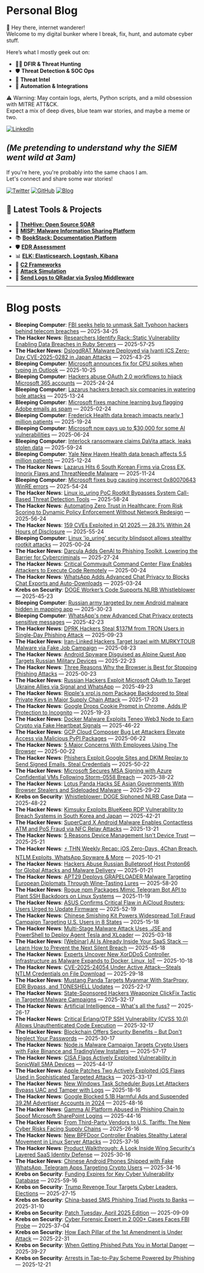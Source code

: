 # Personal Blog

👋 Hey there, internet wanderer!  
Welcome to my digital bunker where I break, fix, hunt, and automate cyber stuff.  

Here’s what I mostly geek out on:

- 🕵️‍♂️ **DFIR & Threat Hunting**  
- 🛡️ **Threat Detection & SOC Ops**  
- 🧠 **Threat Intel**  
- 🤖 **Automation & Integrations**

⚠️ Warning: May contain logs, alerts, Python scripts, and a mild obsession with MITRE ATT&CK.  
Expect a mix of deep dives, blue team war stories, and maybe a meme or two.

[![LinkedIn](https://img.shields.io/badge/LinkedIn-Connect-blue?style=flat&logo=linkedin)](https://www.linkedin.com/in/0xatef)

*(Me pretending to understand why the SIEM went wild at 3am)*  
---  
If you're here, you're probably into the same chaos I am.  
Let's connect and share some war stories!

[![Twitter](https://img.shields.io/badge/Twitter-%400xatef-1DA1F2?style=flat&logo=twitter&logoColor=white)](https://twitter.com/0xatef)
[![GitHub](https://img.shields.io/badge/GitHub-0xAtef-181717?style=flat&logo=github)](https://github.com/0xAtef)
[![Blog](https://img.shields.io/badge/Blog-0xAtef.github.io-orange?style=flat&logo=jekyll)](https://0xatef.github.io)


## 🧰 Latest Tools & Projects

- 🐝 [**TheHive: Open Source SOAR**](https://0xatef.github.io/Projects/#thehive-open-source-soar)  
- 🧬 [**MISP: Malware Information Sharing Platform**](https://0xatef.github.io/Projects/#misp-malware-information-sharing-platform)  
- 📚 [**BookStack: Documentation Platform**](https://0xatef.github.io/Projects/#bookstack-documentation-platform)  
- 🛡️ [**EDR Assessment**](https://0xatef.github.io/Projects/#edr-assessment)  
- 📊 [**ELK: Elasticsearch, Logstash, Kibana**](https://0xatef.github.io/Projects/#elk-elasticsearch-logstash-kibana)  
- 🎯 [**C2 Frameworks**](https://0xatef.github.io/Projects/#c2-frameworks)  
- 🧨 [**Attack Simulation**](https://0xatef.github.io/Projects/#attack-simulation)  
- 🔄 [**Send Logs to QRadar via Syslog Middleware**](https://0xatef.github.io/Projects/#how-to-send-logs-from-an-api-to-qradar-siem-through-syslog-middleware)  

---

# Blog posts
<!-- BLOG-POST-LIST:START -->
- **Bleeping Computer**: [FBI seeks help to unmask Salt Typhoon hackers behind telecom breaches](https://www.bleepingcomputer.com/news/security/fbi-seeks-help-to-unmask-salt-typhoon-hackers-behind-telecom-breaches/) — 2025-34-25
- **The Hacker News**: [Researchers Identify Rack::Static Vulnerability Enabling Data Breaches in Ruby Servers](https://thehackernews.com/2025/04/researchers-identify-rackstatic.html) — 2025-57-25
- **The Hacker News**: [DslogdRAT Malware Deployed via Ivanti ICS Zero-Day CVE-2025-0282 in Japan Attacks](https://thehackernews.com/2025/04/dslogdrat-malware-deployed-via-ivanti.html) — 2025-43-25
- **Bleeping Computer**: [Microsoft announces fix for CPU spikes when typing in Outlook](https://www.bleepingcomputer.com/news/microsoft/microsoft-announces-fix-for-cpu-spikes-when-typing-in-outlook/) — 2025-10-25
- **Bleeping Computer**: [Hackers abuse OAuth 2.0 workflows to hijack Microsoft 365 accounts](https://www.bleepingcomputer.com/news/security/hackers-abuse-oauth-20-workflows-to-hijack-microsoft-365-accounts/) — 2025-24-24
- **Bleeping Computer**: [Lazarus hackers breach six companies in watering hole attacks](https://www.bleepingcomputer.com/news/security/lazarus-hackers-breach-six-companies-in-watering-hole-attacks/) — 2025-13-24
- **Bleeping Computer**: [Microsoft fixes machine learning bug flagging Adobe emails as spam](https://www.bleepingcomputer.com/news/microsoft/microsoft-fixes-machine-learning-bug-flagging-adobe-emails-as-spam/) — 2025-02-24
- **Bleeping Computer**: [Frederick Health data breach impacts nearly 1 million patients](https://www.bleepingcomputer.com/news/security/frederick-health-data-breach-impacts-nearly-1-million-patients/) — 2025-19-24
- **Bleeping Computer**: [Microsoft now pays up to $30,000 for some AI vulnerabilities](https://www.bleepingcomputer.com/news/microsoft/microsoft-now-pays-up-to-30-000-for-some-ai-vulnerabilities/) — 2025-06-24
- **Bleeping Computer**: [Interlock ransomware claims DaVita attack, leaks stolen data](https://www.bleepingcomputer.com/news/security/interlock-ransomware-claims-davita-attack-leaks-stolen-data/) — 2025-59-24
- **Bleeping Computer**: [Yale New Haven Health data breach affects 5.5 million patients](https://www.bleepingcomputer.com/news/security/yale-new-haven-health-data-breach-affects-55-million-patients/) — 2025-12-24
- **The Hacker News**: [Lazarus Hits 6 South Korean Firms via Cross EX, Innorix Flaws and ThreatNeedle Malware](https://thehackernews.com/2025/04/lazarus-hits-6-south-korean-firms-via.html) — 2025-11-24
- **Bleeping Computer**: [Microsoft fixes bug causing incorrect 0x80070643 WinRE errors](https://www.bleepingcomputer.com/news/microsoft/microsoft-fixes-bug-causing-incorrect-0x80070643-winre-errors/) — 2025-54-24
- **The Hacker News**: [Linux io_uring PoC Rootkit Bypasses System Call-Based Threat Detection Tools](https://thehackernews.com/2025/04/linux-iouring-poc-rootkit-bypasses.html) — 2025-58-24
- **The Hacker News**: [Automating Zero Trust in Healthcare: From Risk Scoring to Dynamic Policy Enforcement Without Network Redesign](https://thehackernews.com/2025/04/automating-zero-trust-in-healthcare.html) — 2025-56-24
- **The Hacker News**: [159 CVEs Exploited in Q1 2025 — 28.3% Within 24 Hours of Disclosure](https://thehackernews.com/2025/04/159-cves-exploited-in-q1-2025-283.html) — 2025-55-24
- **Bleeping Computer**: [Linux &#39;io_uring&#39; security blindspot allows stealthy rootkit attacks](https://www.bleepingcomputer.com/news/security/linux-io-uring-security-blindspot-allows-stealthy-rootkit-attacks/) — 2025-00-24
- **The Hacker News**: [Darcula Adds GenAI to Phishing Toolkit, Lowering the Barrier for Cybercriminals](https://thehackernews.com/2025/04/darcula-adds-genai-to-phishing-toolkit.html) — 2025-27-24
- **The Hacker News**: [Critical Commvault Command Center Flaw Enables Attackers to Execute Code Remotely](https://thehackernews.com/2025/04/critical-commvault-command-center-flaw.html) — 2025-00-24
- **The Hacker News**: [WhatsApp Adds Advanced Chat Privacy to Blocks Chat Exports and Auto-Downloads](https://thehackernews.com/2025/04/whatsapp-adds-advanced-chat-privacy-to.html) — 2025-03-24
- **Krebs on Security**: [DOGE Worker’s Code Supports NLRB Whistleblower](https://krebsonsecurity.com/2025/04/doge-workers-code-supports-nlrb-whistleblower/) — 2025-45-23
- **Bleeping Computer**: [Russian army targeted by new Android malware hidden in mapping app](https://www.bleepingcomputer.com/news/security/russian-army-targeted-by-new-android-malware-hidden-in-mapping-app/) — 2025-30-23
- **Bleeping Computer**: [WhatsApp&#39;s new Advanced Chat Privacy protects sensitive messages](https://www.bleepingcomputer.com/news/security/whatsapps-new-advanced-chat-privacy-protects-sensitive-messages/) — 2025-42-23
- **The Hacker News**: [DPRK Hackers Steal $137M from TRON Users in Single-Day Phishing Attack](https://thehackernews.com/2025/04/dprk-hackers-steal-137m-from-tron-users.html) — 2025-09-23
- **The Hacker News**: [Iran-Linked Hackers Target Israel with MURKYTOUR Malware via Fake Job Campaign](https://thehackernews.com/2025/04/iran-linked-hackers-target-israel-with.html) — 2025-08-23
- **The Hacker News**: [Android Spyware Disguised as Alpine Quest App Targets Russian Military Devices](https://thehackernews.com/2025/04/android-spyware-disguised-as-alpine.html) — 2025-22-23
- **The Hacker News**: [Three Reasons Why the Browser is Best for Stopping Phishing Attacks](https://thehackernews.com/2025/04/three-reasons-why-browser-is-best-for.html) — 2025-00-23
- **The Hacker News**: [Russian Hackers Exploit Microsoft OAuth to Target Ukraine Allies via Signal and WhatsApp](https://thehackernews.com/2025/04/russian-hackers-exploit-microsoft-oauth.html) — 2025-49-23
- **The Hacker News**: [Ripple&#39;s xrpl.js npm Package Backdoored to Steal Private Keys in Major Supply Chain Attack](https://thehackernews.com/2025/04/ripples-xrpljs-npm-package-backdoored.html) — 2025-17-23
- **The Hacker News**: [Google Drops Cookie Prompt in Chrome, Adds IP Protection to Incognito](https://thehackernews.com/2025/04/google-drops-cookie-prompt-in-chrome.html) — 2025-19-23
- **The Hacker News**: [Docker Malware Exploits Teneo Web3 Node to Earn Crypto via Fake Heartbeat Signals](https://thehackernews.com/2025/04/docker-malware-exploits-teneo-web3-node.html) — 2025-46-22
- **The Hacker News**: [GCP Cloud Composer Bug Let Attackers Elevate Access via Malicious PyPI Packages](https://thehackernews.com/2025/04/gcp-cloud-composer-bug-let-attackers.html) — 2025-06-22
- **The Hacker News**: [5 Major Concerns With Employees Using The Browser](https://thehackernews.com/2025/04/5-major-concerns-with-employees-using.html) — 2025-00-22
- **The Hacker News**: [Phishers Exploit Google Sites and DKIM Replay to Send Signed Emails, Steal Credentials](https://thehackernews.com/2025/04/phishers-exploit-google-sites-and-dkim.html) — 2025-50-22
- **The Hacker News**: [Microsoft Secures MSA Signing with Azure Confidential VMs Following Storm-0558 Breach](https://thehackernews.com/2025/04/microsoft-secures-msa-signing-with.html) — 2025-38-22
- **The Hacker News**: [Lotus Panda Hacks SE Asian Governments With Browser Stealers and Sideloaded Malware](https://thehackernews.com/2025/04/lotus-panda-hacks-se-asian-governments.html) — 2025-29-22
- **Krebs on Security**: [Whistleblower: DOGE Siphoned NLRB Case Data](https://krebsonsecurity.com/2025/04/whistleblower-doge-siphoned-nlrb-case-data/) — 2025-48-22
- **The Hacker News**: [Kimsuky Exploits BlueKeep RDP Vulnerability to Breach Systems in South Korea and Japan](https://thehackernews.com/2025/04/kimsuky-exploits-bluekeep-rdp.html) — 2025-42-21
- **The Hacker News**: [SuperCard X Android Malware Enables Contactless ATM and PoS Fraud via NFC Relay Attacks](https://thehackernews.com/2025/04/supercard-x-android-malware-enables.html) — 2025-13-21
- **The Hacker News**: [5 Reasons Device Management Isn&#39;t Device Trust​](https://thehackernews.com/2025/04/5-reasons-device-management-isnt-device.html) — 2025-25-21
- **The Hacker News**: [⚡ THN Weekly Recap: iOS Zero-Days, 4Chan Breach, NTLM Exploits, WhatsApp Spyware &amp; More](https://thehackernews.com/2025/04/thn-weekly-recap-ios-zero-days-4chan.html) — 2025-10-21
- **The Hacker News**: [Hackers Abuse Russian Bulletproof Host Proton66 for Global Attacks and Malware Delivery](https://thehackernews.com/2025/04/hackers-abuse-russian-bulletproof-host.html) — 2025-01-21
- **The Hacker News**: [APT29 Deploys GRAPELOADER Malware Targeting European Diplomats Through Wine-Tasting Lures](https://thehackernews.com/2025/04/apt29-deploys-grapeloader-malware.html) — 2025-58-20
- **The Hacker News**: [Rogue npm Packages Mimic Telegram Bot API to Plant SSH Backdoors on Linux Systems](https://thehackernews.com/2025/04/rogue-npm-packages-mimic-telegram-bot.html) — 2025-11-19
- **The Hacker News**: [ASUS Confirms Critical Flaw in AiCloud Routers; Users Urged to Update Firmware](https://thehackernews.com/2025/04/asus-confirms-critical-flaw-in-aicloud.html) — 2025-52-19
- **The Hacker News**: [Chinese Smishing Kit Powers Widespread Toll Fraud Campaign Targeting U.S. Users in 8 States](https://thehackernews.com/2025/04/chinese-smishing-kit-behind-widespread.html) — 2025-15-18
- **The Hacker News**: [Multi-Stage Malware Attack Uses .JSE and PowerShell to Deploy Agent Tesla and XLoader](https://thehackernews.com/2025/04/multi-stage-malware-attack-uses-jse-and.html) — 2025-03-18
- **The Hacker News**: [[Webinar] AI Is Already Inside Your SaaS Stack — Learn How to Prevent the Next Silent Breach](https://thehackernews.com/2025/04/webinar-ai-is-already-inside-your-saas.html) — 2025-45-18
- **The Hacker News**: [Experts Uncover New XorDDoS Controller, Infrastructure as Malware Expands to Docker, Linux, IoT](https://thehackernews.com/2025/04/experts-uncover-new-xorddos-controller.html) — 2025-10-18
- **The Hacker News**: [CVE-2025-24054 Under Active Attack—Steals NTLM Credentials on File Download](https://thehackernews.com/2025/04/cve-2025-24054-under-active.html) — 2025-29-18
- **The Hacker News**: [Mustang Panda Targets Myanmar With StarProxy, EDR Bypass, and TONESHELL Updates](https://thehackernews.com/2025/04/mustang-panda-targets-myanmar-with.html) — 2025-22-17
- **The Hacker News**: [State-Sponsored Hackers Weaponize ClickFix Tactic in Targeted Malware Campaigns](https://thehackernews.com/2025/04/state-sponsored-hackers-weaponize.html) — 2025-32-17
- **The Hacker News**: [Artificial Intelligence – What&#39;s all the fuss?](https://thehackernews.com/2025/04/artificial-intelligence-whats-all-fuss.html) — 2025-26-17
- **The Hacker News**: [Critical Erlang/OTP SSH Vulnerability &lpar;CVSS 10.0&rpar; Allows Unauthenticated Code Execution](https://thehackernews.com/2025/04/critical-erlangotp-ssh-vulnerability.html) — 2025-32-17
- **The Hacker News**: [Blockchain Offers Security Benefits – But Don&#39;t Neglect Your Passwords](https://thehackernews.com/2025/04/blockchain-offers-security-benefits-but.html) — 2025-30-17
- **The Hacker News**: [Node.js Malware Campaign Targets Crypto Users with Fake Binance and TradingView Installers](https://thehackernews.com/2025/04/nodejs-malware-campaign-targets-crypto.html) — 2025-57-17
- **The Hacker News**: [CISA Flags Actively Exploited Vulnerability in SonicWall SMA Devices](https://thehackernews.com/2025/04/cisa-flags-actively-exploited.html) — 2025-44-17
- **The Hacker News**: [Apple Patches Two Actively Exploited iOS Flaws Used in Sophisticated Targeted Attacks](https://thehackernews.com/2025/04/apple-patches-two-actively-exploited.html) — 2025-33-17
- **The Hacker News**: [New Windows Task Scheduler Bugs Let Attackers Bypass UAC and Tamper with Logs](https://thehackernews.com/2025/04/experts-uncover-four-new-privilege.html) — 2025-18-16
- **The Hacker News**: [Google Blocked 5.1B Harmful Ads and Suspended 39.2M Advertiser Accounts in 2024](https://thehackernews.com/2025/04/google-blocked-51b-harmful-ads-and.html) — 2025-48-16
- **The Hacker News**: [Gamma AI Platform Abused in Phishing Chain to Spoof Microsoft SharePoint Logins](https://thehackernews.com/2025/04/ai-powered-gamma-used-to-host-microsoft.html) — 2025-44-16
- **The Hacker News**: [From Third-Party Vendors to U.S. Tariffs: The New Cyber Risks Facing Supply Chains](https://thehackernews.com/2025/04/from-third-party-vendors-to-us-tariffs.html) — 2025-26-16
- **The Hacker News**: [New BPFDoor Controller Enables Stealthy Lateral Movement in Linux Server Attacks](https://thehackernews.com/2025/04/new-bpfdoor-controller-enables-stealthy.html) — 2025-37-16
- **The Hacker News**: [Product Walkthrough: A Look Inside Wing Security&#39;s Layered SaaS Identity Defense](https://thehackernews.com/2025/04/product-walkthrough-look-inside-wing.html) — 2025-30-16
- **The Hacker News**: [Chinese Android Phones Shipped with Fake WhatsApp, Telegram Apps Targeting Crypto Users](https://thehackernews.com/2025/04/chinese-android-phones-shipped-with.html) — 2025-34-16
- **Krebs on Security**: [Funding Expires for Key Cyber Vulnerability Database](https://krebsonsecurity.com/2025/04/funding-expires-for-key-cyber-vulnerability-database/) — 2025-59-16
- **Krebs on Security**: [Trump Revenge Tour Targets Cyber Leaders, Elections](https://krebsonsecurity.com/2025/04/trump-revenge-tour-targets-cyber-leaders-elections/) — 2025-27-15
- **Krebs on Security**: [China-based SMS Phishing Triad Pivots to Banks](https://krebsonsecurity.com/2025/04/china-based-sms-phishing-triad-pivots-to-banks/) — 2025-31-10
- **Krebs on Security**: [Patch Tuesday, April 2025 Edition](https://krebsonsecurity.com/2025/04/patch-tuesday-april-2025-edition/) — 2025-09-09
- **Krebs on Security**: [Cyber Forensic Expert in 2,000+ Cases Faces FBI Probe](https://krebsonsecurity.com/2025/04/cyber-forensic-expert-in-2000-cases-faces-fbi-probe/) — 2025-37-04
- **Krebs on Security**: [How Each Pillar of the 1st Amendment is Under Attack](https://krebsonsecurity.com/2025/03/how-each-pillar-of-the-1st-amendment-is-under-attack/) — 2025-22-31
- **Krebs on Security**: [When Getting Phished Puts You in Mortal Danger](https://krebsonsecurity.com/2025/03/when-getting-phished-puts-you-in-mortal-danger/) — 2025-39-27
- **Krebs on Security**: [Arrests in Tap-to-Pay Scheme Powered by Phishing](https://krebsonsecurity.com/2025/03/arrests-in-tap-to-pay-scheme-powered-by-phishing/) — 2025-12-21<!-- BLOG-POST-LIST:END -->
